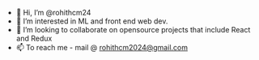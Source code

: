 - 👋 Hi, I’m @rohithcm24
- 👀 I’m interested in ML and front end web dev.
- 💞️ I’m looking to collaborate on opensource projects that include React and Redux
- 📫 To reach me  - mail @ rohithcm2024@gmail.com

<!---
rohithcm24/rohithcm24 is a ✨ special ✨ repository because its `README.md` (this file) appears on your GitHub profile.
You can click the Preview link to take a look at your changes.
--->
